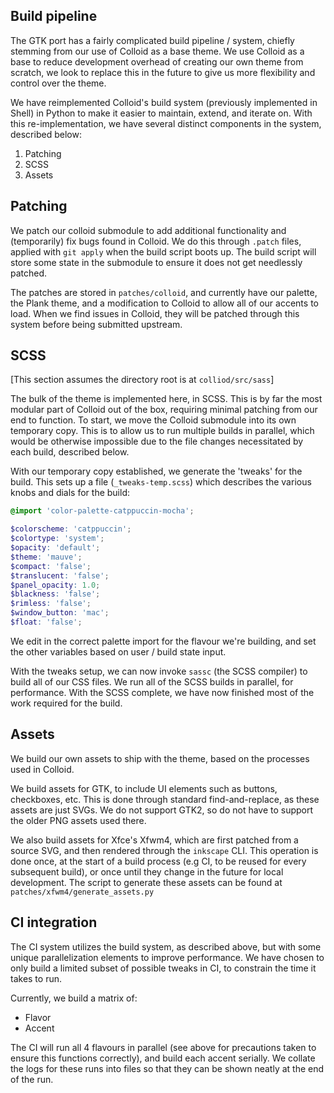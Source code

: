 ## Build pipeline

The GTK port has a fairly complicated build pipeline / system, chiefly stemming from our use of Colloid as a base theme.
We use Colloid as a base to reduce development overhead of creating our own theme from scratch, we look to replace this in the future
to give us more flexibility and control over the theme.

We have reimplemented Colloid's build system (previously implemented in Shell) in Python to make it easier to maintain, extend, and iterate on.
With this re-implementation, we have several distinct components in the system, described below:
1) Patching
2) SCSS
2) Assets

## Patching

We patch our colloid submodule to add additional functionality and (temporarily) fix bugs found in Colloid.
We do this through `.patch` files, applied with `git apply` when the build script boots up. 
The build script will store some state in the submodule to ensure it does not get needlessly patched.

The patches are stored in `patches/colloid`, and currently have our palette, the Plank theme, and a modification to Colloid
to allow all of our accents to load. When we find issues in Colloid, they will be patched through this system before being submitted upstream.

## SCSS

[This section assumes the directory root is at `colliod/src/sass`]

The bulk of the theme is implemented here, in SCSS. This is by far the most modular part of Colloid out of the box, requiring minimal patching from our end to function.
To start, we move the Colloid submodule into its own temporary copy. This is to allow us to run multiple builds in parallel, which would be otherwise impossible due to the
file changes necessitated by each build, described below.

With our temporary copy established, we generate the 'tweaks' for the build. This sets up a file (`_tweaks-temp.scss`) which describes the various knobs and dials for the build:
```scss
@import 'color-palette-catppuccin-mocha';

$colorscheme: 'catppuccin';
$colortype: 'system';
$opacity: 'default';
$theme: 'mauve';
$compact: 'false';
$translucent: 'false';
$panel_opacity: 1.0;
$blackness: 'false';
$rimless: 'false';
$window_button: 'mac';
$float: 'false';
```
We edit in the correct palette import for the flavour we're building, and set the other variables based on user / build state input.

With the tweaks setup, we can now invoke `sassc` (the SCSS compiler) to build all of our CSS files. We run all of the SCSS builds in parallel, for performance.
With the SCSS complete, we have now finished most of the work required for the build.


## Assets

We build our own assets to ship with the theme, based on the processes used in Colloid. 

We build assets for GTK, to include UI elements such as buttons, checkboxes,
etc. This is done through standard find-and-replace, as these assets are just SVGs. We do not support GTK2, so do not have to support the older PNG assets used there.

We also build assets for Xfce's Xfwm4, which are first patched from a source SVG, and then rendered through the `inkscape` CLI. 
This operation is done once, at the start of a build process (e.g CI, to be reused for every subsequent build), or once until they change in the future for local development. 
The script to generate these assets can be found at `patches/xfwm4/generate_assets.py`


## CI integration

The CI system utilizes the build system, as described above, but with some unique parallelization elements to improve performance.
We have chosen to only build a limited subset of possible tweaks in CI, to constrain the time it takes to run. 

Currently, we build a matrix of:
- Flavor
- Accent

The CI will run all 4 flavours in parallel (see above for precautions taken to ensure this functions correctly), and build each accent serially.
We collate the logs for these runs into files so that they can be shown neatly at the end of the run.